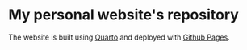 # My personal website's repository

The website is built using [Quarto](https://quarto.org/) and deployed with [Github Pages](https://pages.github.com/).